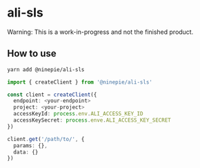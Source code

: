 # ali-sls

Warning: This is a work-in-progress and not the finished product.

## How to use

```bash
yarn add @ninepie/ali-sls
```

```typescript
import { createClient } from '@ninepie/ali-sls'

const client = createClient({
  endpoint: <your-endpoint>
  project: <your-project>
  accessKeyId: process.env.ALI_ACCESS_KEY_ID
  accessKeySecret: process.enve.ALI_ACCESS_KEY_SECRET
})

client.get('/path/to/', {
  params: {},
  data: {}
})
```
